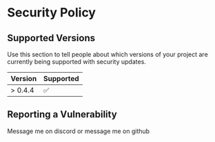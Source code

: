 # Security Policy

## Supported Versions

Use this section to tell people about which versions of your project are
currently being supported with security updates.

| Version | Supported          |
| ------- | ------------------ |
| > 0.4.4   | :white_check_mark: |

## Reporting a Vulnerability
Message me on discord or message me on github

